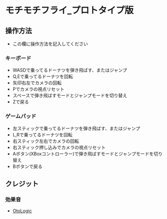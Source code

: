 # モチモチフライ_プロトタイプ版

## 操作方法
* この欄に操作方法を記入してください

### キーボード
* WASDで乗ってるドーナツを弾き飛ばす、またはジャンプ
* Q,Eで乗ってるドーナツを回転
* 矢印右左でカメラの回転
* Pでカメラの視点リセット
* スペースで弾き飛ばすモードとジャンプモードを切り替え
* Zで戻る

### ゲームパッド
* 左スティックで乗ってるドーナツを弾き飛ばす、またはジャンプ
* L,Rで乗ってるドーナツを回転
* 右スティック左右でカメラの回転
* 右スティック押し込みでカメラの視点リセット
* Aボタン(XBoxコントローラー)で弾き飛ばすモードとジャンプモードを切り替え
* Bボタンで戻る

## クレジット

### 効果音
* [OtoLogic](https://otologic.jp/)